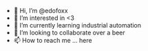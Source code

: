 - 👋 Hi, I’m @edofoxx
- 👀 I’m interested in <3
- 🌱 I’m currently learning industrial automation  
- 💞️ I’m looking to collaborate over a beer 
- 📫 How to reach me ... here

<!---
edofoxx/edofoxx is a ✨ special ✨ repository because its `README.md` (this file) appears on your GitHub profile.
You can click the Preview link to take a look at your changes.
--->
